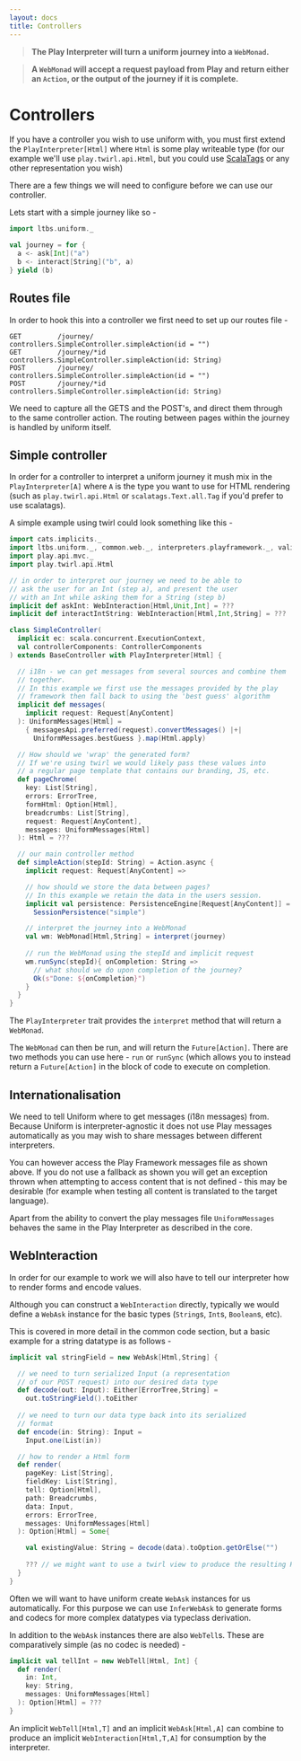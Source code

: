 ```yaml
---
layout: docs
title: Controllers
---
```


> **The Play Interpreter will turn a uniform journey into a `WebMonad`.**


> **A `WebMonad` will accept a request payload from Play and
> return either an `Action`, or the output of the journey if it is complete.**

# Controllers

If you have a controller you wish to use uniform with, you must first
extend the `PlayInterpreter[Html]` where `Html` is some play writeable type
(for our example we'll use `play.twirl.api.Html`, but you could use
[ScalaTags](http://www.lihaoyi.com/scalatags/) or any other representation you wish)

There are a few things we will need to configure before we can use our
controller.

Lets start with a simple journey like so - 

```scala mdoc:silent
import ltbs.uniform._

val journey = for {
  a <- ask[Int]("a")
  b <- interact[String]("b", a)
} yield (b)
```

## Routes file

In order to hook this into a controller we first need to set up our routes file - 

```
GET         /journey/           controllers.SimpleController.simpleAction(id = "")
GET         /journey/*id        controllers.SimpleController.simpleAction(id: String)
POST        /journey/           controllers.SimpleController.simpleAction(id = "")
POST        /journey/*id        controllers.SimpleController.simpleAction(id: String)
```

We need to capture all the GETS and the POST's, and direct them
through to the same controller action. The routing between pages
within the journey is handled by uniform itself. 

## Simple controller

In order for a controller to interpret a uniform journey it mush mix
in the `PlayInterpreter[A]` where `A` is the type you want to use for
HTML rendering (such as `play.twirl.api.Html` or
`scalatags.Text.all.Tag` if you'd prefer to use scalatags). 

A simple example using twirl could look something like this - 

```scala mdoc:silent
import cats.implicits._
import ltbs.uniform._, common.web._, interpreters.playframework._, validation._
import play.api.mvc._
import play.twirl.api.Html

// in order to interpret our journey we need to be able to 
// ask the user for an Int (step a), and present the user 
// with an Int while asking them for a String (step b)
implicit def askInt: WebInteraction[Html,Unit,Int] = ???
implicit def interactIntString: WebInteraction[Html,Int,String] = ???

class SimpleController(
  implicit ec: scala.concurrent.ExecutionContext,
  val controllerComponents: ControllerComponents
) extends BaseController with PlayInterpreter[Html] {

  // i18n - we can get messages from several sources and combine them
  // together. 
  // In this example we first use the messages provided by the play 
  // framework then fall back to using the 'best guess' algorithm
  implicit def messages(
    implicit request: Request[AnyContent]
  ): UniformMessages[Html] =
    { messagesApi.preferred(request).convertMessages() |+|
      UniformMessages.bestGuess }.map(Html.apply)

  // How should we 'wrap' the generated form? 
  // If we're using twirl we would likely pass these values into 
  // a regular page template that contains our branding, JS, etc.
  def pageChrome(
    key: List[String], 
    errors: ErrorTree,
    formHtml: Option[Html], 
    breadcrumbs: List[String],
    request: Request[AnyContent], 
    messages: UniformMessages[Html]
  ): Html = ???

  // our main controller method
  def simpleAction(stepId: String) = Action.async {
    implicit request: Request[AnyContent] =>

    // how should we store the data between pages? 
    // In this example we retain the data in the users session.
    implicit val persistence: PersistenceEngine[Request[AnyContent]] =
      SessionPersistence("simple")

    // interpret the journey into a WebMonad
    val wm: WebMonad[Html,String] = interpret(journey)
    
    // run the WebMonad using the stepId and implicit request
    wm.runSync(stepId){ onCompletion: String =>
      // what should we do upon completion of the journey? 
      Ok(s"Done: ${onCompletion}")
    }
  }
}
```

The `PlayInterpreter` trait provides the `interpret` method that will
return a `WebMonad`.

The `WebMonad` can then be run, and will return the `Future[Action]`. 
There are two methods you can use here - `run` or `runSync` (which
allows you to instead return a `Future[Action]` in the block of code
to execute on completion. 

## Internationalisation

We need to tell Uniform where to get messages (i18n messages)
from. Because Uniform is interpreter-agnostic it does not use Play
messages automatically as you may wish to share messages between
different interpreters. 

You can however access the Play Framework messages file as shown
above. If you do not use a fallback as shown you will get an exception
thrown when attempting to access content that is not defined - this
may be desirable (for example when testing all content is translated
to the target language). 

Apart from the ability to convert the play messages file
`UniformMessages` behaves the same in the Play Interpreter as
described in the core.

## WebInteraction

In order for our example to work we will also have to tell our
interpreter how to render forms and encode values. 

Although you can construct a `WebInteraction` directly, typically we
would define a `WebAsk` instance for the basic types (`String`s,
`Int`s, `Boolean`s, etc).

This is covered in more detail in the common code section, but a basic
example for a string datatype is as follows -

```scala mdoc:silent
implicit val stringField = new WebAsk[Html,String] {

  // we need to turn serialized Input (a representation 
  // of our POST request) into our desired data type
  def decode(out: Input): Either[ErrorTree,String] = 
    out.toStringField().toEither
    
  // we need to turn our data type back into its serialized
  // format
  def encode(in: String): Input = 
    Input.one(List(in))

  // how to render a Html form
  def render(
    pageKey: List[String],
    fieldKey: List[String],
    tell: Option[Html], 
    path: Breadcrumbs,
    data: Input,
    errors: ErrorTree,
    messages: UniformMessages[Html]
  ): Option[Html] = Some{

    val existingValue: String = decode(data).toOption.getOrElse("")
    
    ??? // we might want to use a twirl view to produce the resulting Html  
  }
}
```

Often we will want to have uniform create `WebAsk` instances for us
automatically. For this purpose we can use `InferWebAsk` to generate
forms and codecs for more complex datatypes via typeclass derivation.

In addition to the `WebAsk` instances there are also `WebTell`s. These 
are comparatively simple (as no codec is needed) - 

```scala mdoc:silent
implicit val tellInt = new WebTell[Html, Int] {
  def render(
	in: Int, 
	key: String, 
	messages: UniformMessages[Html]
  ): Option[Html] = ???
}
```

An implicit `WebTell[Html,T]` and an implicit `WebAsk[Html,A]` can combine to
produce an implicit `WebInteraction[Html,T,A]` for consumption by the
interpreter.

